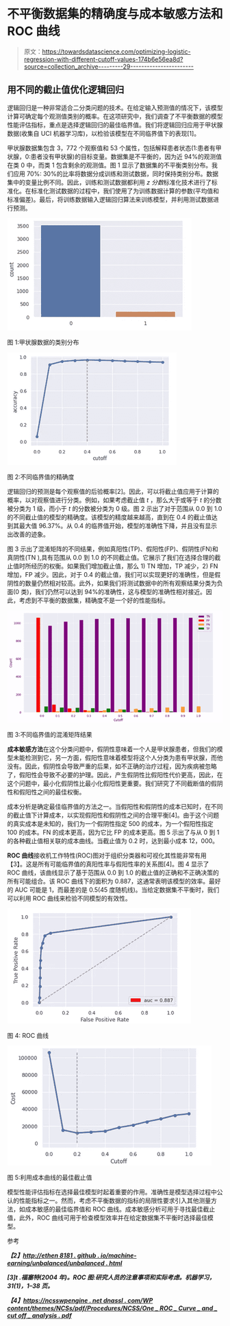 # 不平衡数据集的精确度与成本敏感方法和 ROC 曲线

> 原文：<https://towardsdatascience.com/optimizing-logistic-regression-with-different-cutoff-values-174b6e56ea8d?source=collection_archive---------29----------------------->

## **用不同的截止值优化逻辑回归**

逻辑回归是一种非常适合二分类问题的技术。在给定输入预测值的情况下，该模型计算可确定每个观测值类别的概率。在这项研究中，我们调查了不平衡数据的模型性能评估指标，重点是选择逻辑回归的最佳临界值。我们将逻辑回归应用于甲状腺数据(收集自 UCI 机器学习库)，以检验该模型在不同临界值下的表现[1]。

甲状腺数据集包含 3，772 个观察值和 53 个属性，包括解释患者状态(1:患者有甲状腺，0:患者没有甲状腺)的目标变量。数据集是不平衡的，因为近 94%的观测值在类 0 中，而类 1 包含剩余的观测值。图 1 显示了数据集的不平衡类别分布。我们应用 70%: 30%的比率将数据分成训练和测试数据，同时保持类别分布。数据集中的变量比例不同。因此，训练和测试数据都利用 *z 分数*标准化技术进行了标准化。在标准化测试数据的过程中，我们使用了为训练数据计算的参数(平均值和标准偏差)。最后，将训练数据输入逻辑回归算法来训练模型，并利用测试数据进行预测。

![](img/952a8c37e978ebc2436df2c204cbf029.png)

图 1:甲状腺数据的类别分布

![](img/5f111b4920b27fa24defa8ada2c5e5d7.png)

图 2:不同临界值的精确度

逻辑回归的预测是每个观察值的后验概率[2]。因此，可以将截止值应用于计算的概率，以对观察值进行分类。例如，如果考虑截止值 *t* ，那么大于或等于 *t* 的分数被分类为 1 级，而小于 *t* 的分数被分类为 0 级。图 2 示出了对于范围从 0.0 到 1.0 的不同截止值的模型的精确度。该模型的精度越来越高，直到在 0.4 的截止值达到其最大值 96.37%。从 0.4 的临界值开始，模型的准确性下降，并且没有显示出改善的迹象。

图 3 示出了混淆矩阵的不同结果，例如真阳性(TP)、假阳性(FP)、假阴性(FN)和真阴性(TN ),具有范围从 0.0 到 1.0 的不同截止值。它展示了我们在选择合理的截止值时所经历的权衡。如果我们增加截止值，那么 1) TN 增加，TP 减少，2) FN 增加，FP 减少。因此，对于 0.4 的截止值，我们可以实现更好的准确性，但是假阴性的数量仍然相对较高。此外，如果我们将测试数据中的所有观察结果分类为负面(0 类)，我们仍然可以达到 94%的准确性，这与模型的准确性相对接近。因此，考虑到不平衡的数据集，精确度不是一个好的性能指标。

![](img/68c4aac8ad02069971b1cfc3880c8952.png)

图 3:不同临界值的混淆矩阵结果

**成本敏感方法**在这个分类问题中，假阴性意味着一个人是甲状腺患者，但我们的模型未能检测到它，另一方面，假阳性意味着模型将这个人分类为患有甲状腺，而他没有。因此，假阴性会导致严重的后果，如不正确的治疗过程，因为疾病被忽略了，假阳性会导致不必要的护理。因此，产生假阴性比假阳性代价更高，因此，在这个问题中，最小化假阴性比最小化假阳性更重要。我们研究了不同截断值的假阴性和假阳性之间的最佳权衡。

成本分析是确定最佳临界值的方法之一。当假阳性和假阴性的成本已知时，在不同的截止值下计算成本，以实现假阳性和假阴性之间的合理平衡[4]。由于这个问题的真实成本是未知的，我们为一个假阴性指定 500 的成本，为一个假阳性指定 100 的成本。FN 的成本更高，因为它比 FP 的成本更高。图 5 示出了与从 0 到 1 的各种截止值相关联的成本曲线。当截止值为 0.2 时，达到最小成本 12，000。

**ROC 曲线**接收机工作特性(ROC)图对于组织分类器和可视化其性能非常有用【3】。这是所有可能临界值的真阳性率与假阳性率的关系图[4]。图 4 显示了 ROC 曲线，该曲线显示了基于范围从 0.0 到 1.0 的截止值的正确和不正确决策的所有可能组合。该 ROC 曲线下的面积为 0.887，这通常表明该模型的效率。最好的 AUC 可能是 1，而最差的是 0.5(45 度随机线)。当给定数据集不平衡时，我们可以利用 ROC 曲线来检验不同模型的有效性。

![](img/7e790ce6199465703029d2701bf918a7.png)

图 4: ROC 曲线

![](img/379ec243055ecd50fe9871f4f41395c3.png)

图 5:利用成本曲线的最佳截止值

模型性能评估指标在选择最佳模型时起着重要的作用。准确性是模型选择过程中公认的性能指标之一。然而，考虑不平衡数据的指标的局限性要求引入其他测量方法，如成本敏感的最佳临界值和 ROC 曲线。成本敏感分析可用于寻找最佳截止值，此外，ROC 曲线可用于检查模型效率并在给定数据集不平衡时选择最佳模型。

参考

*[](https://archive.ics.uci.edu/ml/index.php)*

***【2】*[*http://ethen 8181 . github . io/machine-earning/unbalanced/unbalanced . html*](http://ethen8181.github.io/machine-learning/unbalanced/unbalanced.html)**

***[3]t .福塞特(2004 年)。ROC 图:研究人员的注意事项和实际考虑。机器学习，31(1)，1–38 页。***

***【4】*[*https://ncsswpengine . net dnassl . com/WP content/themes/NCSs/pdf/Procedures/NCSS/One _ ROC _ Curve _ and _ cut off _ analysis . pdf*](https://ncsswpengine.netdnassl.com/wpcontent/themes/ncss/pdf/Procedures/NCSS/One_ROC_Curve_and_Cutoff_Analysis.pdf)**